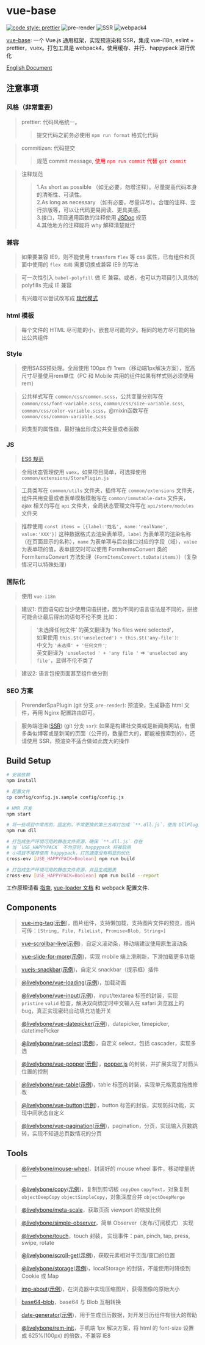 # vue-base
[![code style: prettier](https://img.shields.io/badge/code_style-prettier-ff69b4.svg?style=flat-square)](https://github.com/prettier/prettier)
![pre-render](https://img.shields.io/badge/realized-pre--render-blue.svg "pre-render")
![SSR](https://img.shields.io/badge/realized-SSR-blue.svg "SSR")
![webpack4](https://img.shields.io/badge/pack-webpack4-blue.svg "webpack4")

[vue-base](https://github.com/livelybone/vue-base): 一个 Vue.js 通用框架，实现预渲染和 SSR，集成 vue-i18n, eslint + prettier，vuex。打包工具是 webpack4，使用缓存、并行、happypack 进行优化

[English Document](./README.md)

## 注意事项

### 风格（非常重要）

> prettier: 代码风格统一。
>> 提交代码之前务必使用 `npm run format` 格式化代码

> commitizen: 代码提交
>> 规范 commit message, <span style="color:red">使用 `npm run commit` 代替 `git commit`</span>

> 注释规范
>> 1.As short as possible （如无必要，勿增注释）。尽量提高代码本身的清晰性、可读性。<br>
   2.As long as necessary （如有必要，尽量详尽）。合理的注释、空行排版等，可以让代码更易阅读、更具美感。<br>
   3.接口，项目通用函数的注释使用 [JSDoc](http://usejsdoc.org/index.html) 规范<br>
   4.其他地方的注释能将 why 解释清楚就行

### 兼容

> 如果要兼容 IE9，则不能使用 `transform` `flex` 等 css 属性，已有组件和页面中使用的 `flex 布局` 需要切换成兼容 IE9 的写法

> 可一次性引入 `babel-polyfill` 做 IE 兼容。或者，也可以为项目引入具体的 polyfills 完成 IE 兼容

> 有兴趣可以尝试改写成 [现代模式](https://philipwalton.com/articles/deploying-es2015-code-in-production-today/)

### html 模板

> 每个文件的 HTML 尽可能的小，嵌套尽可能的少。相同的地方尽可能的抽出公共组件

### Style

> 使用SASS预处理。全局使用 100px 作 1rem（移动端1px解决方案），宽高尺寸尽量使用rem单位（PC 和 Mobile 共用的组件如果有样式则必须使用rem）

> 公共样式写在 `common/css/common.scss`，公共变量分别写在 `common/css/font-variable.scss`, `common/css/size-variable.scss`, `common/css/color-variable.scss`，@mixin函数写在 `common/css/common-variable.scss`

> 同类型的属性值，最好抽出形成公共变量或者函数

### JS

> [ES6 规范](http://es6.ruanyifeng.com/)

> 全局状态管理使用 `vuex`，如果项目简单，可选择使用 `common/extensions/StorePlugin.js`

> 工具类写在 `common/utils` 文件夹，插件写在 `common/extensions` 文件夹，组件共用变量或者表单模板模板写在 `common/immutable-data` 文件夹，ajax 相关的写在 `api` 文件夹，全局状态管理文件写在 `api/store/modules` 文件夹

> 推荐使用 `const items = [{label:'姓名', name:'realName', value:'XXX'}]` 这种数据格式去渲染表单项，`label` 为表单项的渲染名称（在页面显示的名称），`name` 为表单项与后台接口对应的字段（域），`value` 为表单项的值，表单提交时可以使用 FormItemsConvert 类的 FormItemsConvert 方法处理（`FormItemsConvert.toData(items)`）（复杂情况可以特殊处理）

### 国际化

> 使用 `vue-i18n`

> 建议1: 页面语句应当少使用词语拼接，因为不同的语言语法是不同的，拼接可能会让最后得出的语句不伦不类
> 比如：
>> ‘未选择任何文件’ 的英文翻译为 'No files were selected'，<br>
>> 如果使用 `this.$t('unselected') + this.$t('any-file')`:<br>
>> 中文为 `'未选择' + '任何文件'`;<br>
>> 英文翻译为 `'unselected ' + 'any file '` => `'unselected any file'`，显得不伦不类了

> 建议2: 语言包按页面甚至组件做分割

### SEO 方案

> PrerenderSpaPlugin (git 分支 `pre-render`): 预渲染，生成静态 html 文件，再用 Nginx 配置路由即可。

> 服务端渲染([SSR](https://ssr.vuejs.org/zh/)) (git 分支 `ssr`): 如果是构建社交类或是新闻类网站，有很多类似博客或是新闻的页面（公开的，数量巨大的，都能被搜索到的），还请使用 SSR，预渲染不适合做如此庞大的操作

## Build Setup

``` bash
# 安装依赖
npm install

# 配置文件
cp config/config.js.sample config/config.js

# HMR 开发
npm start

# 将一些项目中常用的，固定的，不常更换的第三方库打包成 `**.dll.js`，使用 DllPlugin，确保在这些库发生变化之后重新打包
npm run dll

# 打包成生产环境可用的静态文件资源，确保 `**.dll.js` 存在
# 当 `USE_HAPPYPACK` 不为空时，happypack 将被启用
# 小项目不推荐使用 happypack，打包速度没有明显的优化
cross-env [USE_HAPPYPACK=Boolean] npm run build

# 打包成生产环境可用的静态文件资源，并且生成图表
cross-env [USE_HAPPYPACK=Boolean] npm run build --report
```

工作原理请看 [指南](http://vuejs-templates.github.io/webpack/), [vue-loader 文档](http://vuejs.github.io/vue-loader) 和 webpack 配置文件.

## Components

> [vue-img-tag](https://github.com/livelybone/vue-img-tag)([示例](https://livelybone.github.io/vue/vue-img-tag/))，图片组件，支持懒加载，支持图片文件的预览，图片可传：`[String, File, FileList, Promise<Blob, String>]`

> [vue-scrollbar-live](https://github.com/livelybone/vue-scrollbar-live)([示例](https://livelybone.github.io/vue/vue-scrollbar-live/))，自定义滚动条，移动端建议使用原生滚动条

> [vue-slide-for-more](https://github.com/livelybone/vue-slide-for-more)([示例](https://livelybone.github.io/vue/vue-slide-for-more/))，实现 mobile 端上滑刷新，下滑加载更多功能

> [vuejs-snackbar](https://github.com/livelybone/vuejs-snackbar)([示例](https://livelybone.github.io/vue/vuejs-snackbar/))，自定义 snackbar（提示框）插件

> [@livelybone/vue-loading](https://github.com/livelybone/vue-loading)([示例](https://livelybone.github.io/vue/vue-loading/))，加载动画

> [@livelybone/vue-input](https://github.com/livelybone/vue-input)([示例](https://livelybone.github.io/vue/vue-input/))，input/textarea 标签的封装，实现 `pristine` `valid` 检查，解决双向绑定时中文输入在 safari 浏览器上的 bug，真正实现密码自动填充功能开关

> [@livelybone/vue-datepicker](https://github.com/livelybone/vue-datepicker)([示例](https://livelybone.github.io/vue/vue-datepicker/))，datepicker, timepicker, datetimePicker

> [@livelybone/vue-select](https://github.com/livelybone/vue-select)([示例](https://livelybone.github.io/vue/vue-select/))，自定义 select，包括 cascader，实现多选

> [@livelybone/vue-popper](https://github.com/livelybone/vue-popper)([示例](https://livelybone.github.io/vue/vue-popper/))，[popper.js](https://popper.js.org) 的封装，并扩展实现了对箭头位置的控制

> [@livelybone/vue-table](https://github.com/livelybone/vue-table)([示例](https://livelybone.github.io/vue/vue-table/))，table 标签的封装，实现单元格宽度拖拽修改

> [@livelybone/vue-button](https://github.com/livelybone/vue-button)([示例](https://livelybone.github.io/vue/vue-button/))，button 标签的封装，实现防抖功能，实现中间状态自定义

> [@livelybone/vue-pagination](https://github.com/livelybone/vue-pagination)([示例](https://livelybone.github.io/vue/vue-pagination/))，pagination，分页，实现输入页数跳转，实现不知道总页数情况的分页

## Tools

> [@livelybone/mouse-wheel](https://github.com/livelybone/mouse-wheel)，封装好的 mouse wheel 事件，移动增量统一

> [@livelybone/copy](https://github.com/livelybone/copy)([示例](https://livelybone.github.io/tool/copy/))，复制到剪切板 `copyDom` `copyText`，对象复制 `objectDeepCopy` `objectSimpleCopy`，对象深度合并 `objectDeepMerge`

> [@livelybone/meta-scale](https://github.com/livelybone/meta-scale)，获取页面 viewport 的缩放比例

> [@livelybone/simple-observer](https://github.com/livelybone/simple-observer)，简单 Observer（发布/订阅模式） 实现

> [@livelybone/touch](https://github.com/livelybone/touch)，touch 封装， 实现事件：pan, pinch, tap, press, swipe, rotate

> [@livelybone/scroll-get](https://github.com/livelybone/scroll-get)([示例](https://livelybone.github.io/tool/scroll-get/))，获取元素相对于页面/窗口的位置

> [@livelybone/storage](https://github.com/livelybone/storage)([示例](https://livelybone.github.io/tool/storage/))，localStorage 的封装，不能使用时降级到 Cookie 或 Map

> [img-about](https://github.com/livelybone/img-about)([示例](https://livelybone.github.io/tool/img-about/))，在浏览器中实现压缩图片，获得图像的原始大小

> [base64-blob](https://github.com/livelybone/base64-blob)，base64 与 Blob 互相转换

> [date-generator](https://github.com/livelybone/date-generator)([示例](https://livelybone.github.io/tool/date-generator/))，用于生成日历数据，对开发日历组件有很大的帮助

> [@livelybone/rem-init](https://github.com/livelybone/rem-init)，手机端 1px 解决方案，将 html 的 font-size 设置成 625%(100px) 的倍数，不兼容 IE8
